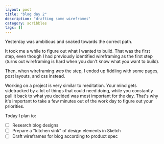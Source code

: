 ```yaml
---
layout: post
title: "blog day 2"
description: "drafting some wireframes"
category: scribbles
tags: []
---
```


Yesterday was ambitious and snaked towards the correct path.

It took me a while to figure out what I wanted to build. That was the first step, even though I had previously identified wireframing as the first step (turns out wireframing is hard when you don't know what you want to build).

Then, when wireframing _was_ the step, I ended up fiddling with some pages, post layouts, and css instead.

Working on a project is very similar to meditation. Your mind gets sidetracked by a lot of things that could need doing, while you constantly pull it back to what you decided was most important for the day. That's why it's important to take a few minutes out of the work day to figure out your priorities.

Today I plan to:

- [ ] Research blog designs
- [ ] Prepare a "kitchen sink" of design elements in Sketch
- [ ] Draft wireframes for blog according to product spec
